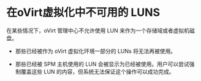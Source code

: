 # 在oVirt虚拟化中不可用的 LUNS

在某些情况下，oVirt 管理中心不允许使用 LUN 来作为一个存储域或者虚拟机磁盘。

-  那些已经被作为 oVirt 虚拟化环境一部分的 LUNs 将无法再被使用。

-  那些已经被 SPM 主机使用的 LUN 会被显示为已经被使用。用户可以尝试强制覆盖这些 LUN 的内容，但系统无法保证这个操作可以成功完成。

